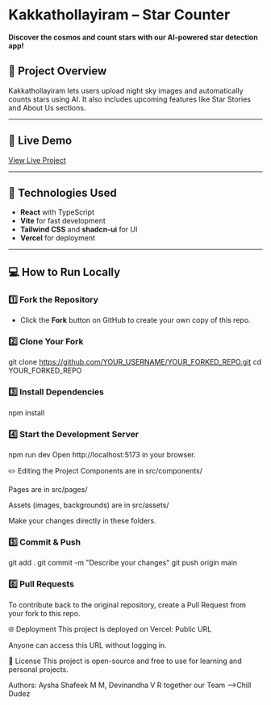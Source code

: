 
# Kakkathollayiram – Star Counter

**Discover the cosmos and count stars with our AI-powered star detection app!**

## 🔹 Project Overview

Kakkathollayiram lets users upload night sky images and automatically counts stars using AI.
It also includes upcoming features like Star Stories and About Us sections.

---

## 🔹 Live Demo

[View Live Project](https://kakkathollayiram-y197.vercel.app/)

---

## 🔹 Technologies Used

* **React** with TypeScript
* **Vite** for fast development
* **Tailwind CSS** and **shadcn-ui** for UI
* **Vercel** for deployment

---

## 💻 How to Run Locally

### 1️⃣ Fork the Repository

- Click the **Fork** button on GitHub to create your own copy of this repo.

### 2️⃣ Clone Your Fork

git clone https://github.com/YOUR_USERNAME/YOUR_FORKED_REPO.git
cd YOUR_FORKED_REPO

### 3️⃣ Install Dependencies

npm install

### 4️⃣ Start the Development Server

npm run dev
Open http://localhost:5173 in your browser.

✏️ Editing the Project
Components are in src/components/

Pages are in src/pages/

Assets (images, backgrounds) are in src/assets/

Make your changes directly in these folders.

### 5️⃣ Commit & Push

git add .
git commit -m "Describe your changes"
git push origin main

### 6️⃣ Pull Requests
To contribute back to the original repository, create a Pull Request from your fork to this repo.

🌐 Deployment
This project is deployed on Vercel: Public URL

Anyone can access this URL without logging in.

📜 License
This project is open-source and free to use for learning and personal projects.

Authors:
Aysha Shafeek M M,
Devinandha V R
together our Team -->Chill Dudez
